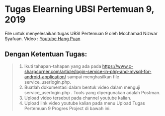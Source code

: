 # Tugas Elearning UBSI Pertemuan 9, 2019
File untuk menyelesaikan tugas UBSI Pertemuan 9 oleh Mochamad Nizwar Syafuan.
Video : [Youtube Hang Puan](https://github.com/nizwar/elearning_p9)

## Dengan Ketentuan Tugas:
> 1. Ikuti tahapan-tahapan yang ada pada https://www.c-sharpcorner.com/article/login-service-in-php-and-mysql-for-android-application/ sampai menghasilkan file service_userlogin.php.
> 2. Buatlah dokumentasi dalam bentuk video dalam menguji service_userlogin.php . Tools yang dipergunakan adalah Postman.
> 3. Upload video tersebut pada channel youtube kalian.
> 4. Upload link video youtube kalian pada menu Upload Tugas Pertemuan 9 Progres Project di bawah ini.
